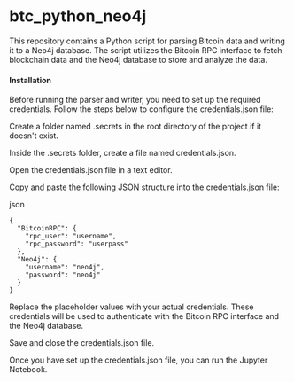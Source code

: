 # btc_python_neo4j

This repository contains a Python script for parsing Bitcoin data and writing it to a Neo4j database. The script utilizes the Bitcoin RPC interface to fetch blockchain data and the Neo4j database to store and analyze the data.

#### Installation
Before running the parser and writer, you need to set up the required credentials. Follow the steps below to configure the credentials.json file:

Create a folder named .secrets in the root directory of the project if it doesn't exist.

Inside the .secrets folder, create a file named credentials.json.

Open the credentials.json file in a text editor.

Copy and paste the following JSON structure into the credentials.json file:

json

```
{
  "BitcoinRPC": {
    "rpc_user": "username",
    "rpc_password": "userpass"
  },
  "Neo4j": {
    "username": "neo4j",
    "password": "neo4j"
  }
}
```

Replace the placeholder values with your actual credentials. These credentials will be used to authenticate with the Bitcoin RPC interface and the Neo4j database.

Save and close the credentials.json file.

Once you have set up the credentials.json file, you can run the Jupyter Notebook.